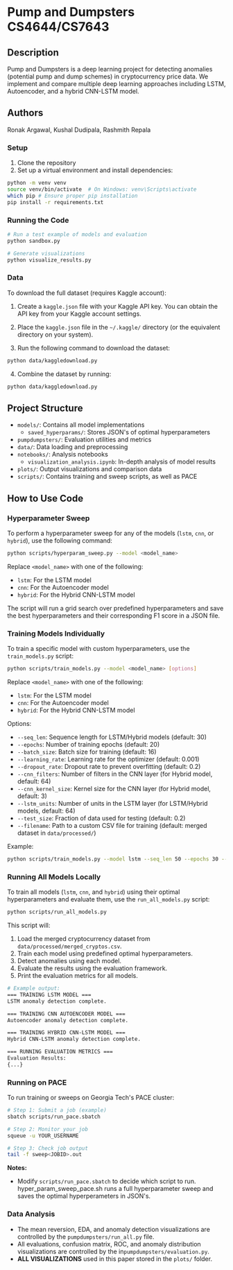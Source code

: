 # Pump and Dumpsters CS4644/CS7643

## Description

Pump and Dumpsters is a deep learning project for detecting anomalies (potential pump and dump schemes) in cryptocurrency price data. We implement and compare multiple deep learning approaches including LSTM, Autoencoder, and a hybrid CNN-LSTM model.

## Authors

Ronak Argawal, Kushal Dudipala, Rashmith Repala

### Setup

1. Clone the repository
2. Set up a virtual environment and install dependencies:

```bash
python -m venv venv
source venv/bin/activate  # On Windows: venv\Scripts\activate
which pip # Ensure proper pip installation
pip install -r requirements.txt
```
### Running the Code

```bash
# Run a test example of models and evaluation
python sandbox.py

# Generate visualizations
python visualize_results.py
```

### Data

To download the full dataset (requires Kaggle account):

1. Create a `kaggle.json` file with your Kaggle API key. You can obtain the API key from your Kaggle account settings.

2. Place the `kaggle.json` file in the `~/.kaggle/` directory (or the equivalent directory on your system).

3. Run the following command to download the dataset:

```bash
python data/kaggledownload.py
```

4. Combine the dataset by running: 
```bash
python data/kaggledownload.py
```

## Project Structure

- `models/`: Contains all model implementations
  - `saved_hyperparams/`: Stores JSON's of optimal hyperparameters
- `pumpdumpsters/`: Evaluation utilities and metrics
- `data/`: Data loading and preprocessing
- `notebooks/`: Analysis notebooks
  - `visualization_analysis.ipynb`: In-depth analysis of model results
- `plots/`: Output visualizations and comparison data
- `scripts/`: Contains training and sweep scripts, as well as PACE



## How to Use Code

### Hyperparameter Sweep

To perform a hyperparameter sweep for any of the models (`lstm`, `cnn`, or `hybrid`), use the following command:

```bash
python scripts/hyperparam_sweep.py --model <model_name>
```

Replace `<model_name>` with one of the following:
- `lstm`: For the LSTM model
- `cnn`: For the Autoencoder model
- `hybrid`: For the Hybrid CNN-LSTM model

The script will run a grid search over predefined hyperparameters and save the best hyperparameters and their corresponding F1 score in a JSON file.

### Training Models Individually

To train a specific model with custom hyperparameters, use the `train_models.py` script:

```bash
python scripts/train_models.py --model <model_name> [options]
```

Replace `<model_name>` with one of the following:
- `lstm`: For the LSTM model
- `cnn`: For the Autoencoder model
- `hybrid`: For the Hybrid CNN-LSTM model

Options:
- `--seq_len`: Sequence length for LSTM/Hybrid models (default: 30)
- `--epochs`: Number of training epochs (default: 20)
- `--batch_size`: Batch size for training (default: 16)
- `--learning_rate`: Learning rate for the optimizer (default: 0.001)
- `--dropout_rate`: Dropout rate to prevent overfitting (default: 0.2)
- `--cnn_filters`: Number of filters in the CNN layer (for Hybrid model, default: 64)
- `--cnn_kernel_size`: Kernel size for the CNN layer (for Hybrid model, default: 3)
- `--lstm_units`: Number of units in the LSTM layer (for LSTM/Hybrid models, default: 64)
- `--test_size`: Fraction of data used for testing (default: 0.2)
- `--filename`: Path to a custom CSV file for training (default: merged dataset in `data/processed/`)

Example:
```bash
python scripts/train_models.py --model lstm --seq_len 50 --epochs 30 --learning_rate 0.001
```

### Running All Models Locally

To train all models (`lstm`, `cnn`, and `hybrid`) using their optimal hyperparameters and evaluate them, use the `run_all_models.py` script:

```bash
python scripts/run_all_models.py
```

This script will:
1. Load the merged cryptocurrency dataset from `data/processed/merged_cryptos.csv`.
2. Train each model using predefined optimal hyperparameters.
3. Detect anomalies using each model.
4. Evaluate the results using the evaluation framework.
5. Print the evaluation metrics for all models.

```bash
# Example output:
=== TRAINING LSTM MODEL ===
LSTM anomaly detection complete.

=== TRAINING CNN AUTOENCODER MODEL ===
Autoencoder anomaly detection complete.

=== TRAINING HYBRID CNN-LSTM MODEL ===
Hybrid CNN-LSTM anomaly detection complete.

=== RUNNING EVALUATION METRICS ===
Evaluation Results:
{...}
```

### Running on PACE 

To run training or sweeps on Georgia Tech's PACE cluster:

```bash
# Step 1: Submit a job (example)
sbatch scripts/run_pace.sbatch

# Step 2: Monitor your job
squeue -u YOUR_USERNAME

# Step 3: Check job output
tail -f sweep<JOBID>.out
```


**Notes:**
- Modify `scripts/run_pace.sbatch` to decide which script to run. hyper_param_sweep_pace.sh runs a full hyperparameter sweep and saves the optimal hyperperameters in JSON's.


### Data Analysis
* The mean reversion, EDA, and anomaly detection visualizations are controlled by the `pumpdumpsters/run_all.py` file. 
* All evaluations, confusion matrix, ROC, and anomaly distribution visualizations are controlled by the in`pumpdumpsters/evaluation.py`.
* **ALL VISUALIZATIONS** used in this paper stored in the `plots/` folder. 


